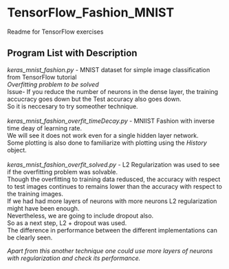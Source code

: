 # TensorFlow_Fashion_MNIST
Readme for TensorFlow exercises

## Program List with Description
*keras_mnist_fashion.py* - MNIST dataset for simple image classification from TensorFlow tutorial\
                           *Overfitting problem to be solved*\
                           Issue- If you reduce the number of neurons in the dense layer, the training accucracy goes down but the Test accuracy also goes down.\
                                  So it is neccesary to try someother technique.
 \
 \
 *keras_mnist_fashion_overfit_timeDecay.py* - MNIIST Fashion with inverse time deay of learning rate.\
                                              We will see it does not work even for a single hidden layer network.\
                                              Some plotting is also done to familiarize with plotting using the *History* object.
 \
 \
 *keras_mnist_fashion_overfit_solved.py* - L2 Regularization was used to see if the overfitting problem was solvable.\
                                           Though the overfitting to training data redusced, the accuracy with respect to test images continues to remains lower                                                than the accuracy with respect to the training images.\
                                           If we had had more layers of neurons with more neurons L2 regularization might have been enough.\
                                           Nevertheless, we are going to include dropout also.\
                                           So as a next step, L2 + dropout was used.\
                                           The difference in performance between the different implementations can be clearly seen.
                                           
 *Apart from this another technique one could use more layers of neurons with regularization and check its performance.*
                    
